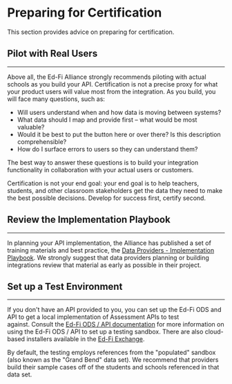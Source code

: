 # Preparing for Certification

This section provides advice on preparing for certification.

## Pilot with Real Users

---

Above all, the Ed-Fi Alliance strongly recommends piloting with actual schools
as you build your API. Certification is not a precise proxy for what your
product users will value most from the integration. As you build, you will face
many questions, such as:

* Will users understand when and how data is moving between systems?
* What data should I map and provide first – what would be most valuable?
* Would it be best to put the button here or over there? Is this description
  comprehensible?
* How do I surface errors to users so they can understand them?

The best way to answer these questions is to build your integration
functionality in collaboration with your actual users or customers.

Certification is not your end goal: your end goal is to help teachers, students,
and other classroom stakeholders get the data they need to make the best
possible decisions. Develop for success first, certify second.

## Review the Implementation Playbook

---

In planning your API implementation, the Alliance has published a set of
training materials and best practice, the [Data Providers - Implementation
Playbook](https://edfi.atlassian.net/wiki/spaces/TNG/pages/22905120/Technology+Providers+-+Implementation+Playbook).
We strongly suggest that data providers planning or building integrations review
that material as early as possible in their project.

## Set up a Test Environment

---

If you don't have an API provided to you, you can set up the Ed-Fi ODS and API
to get a local implementation of Assessment APIs to test against. Consult
the [Ed-Fi ODS / API
documentation](https://edfi.atlassian.net/wiki/pages/viewpage.action?pageId=23035909)
for more information on using the Ed-Fi ODS / API to set up a testing sandbox.
There are also cloud-based installers available in the [Ed-Fi
Exchange](http://exchange.ed-fi.org).

By default, the testing employs references from the "populated" sandbox (also
known as the "Grand Bend" data set). We recommend that providers build their
sample cases off of the students and schools referenced in that data set.
